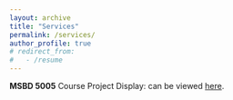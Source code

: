 ```yaml
---
layout: archive
title: "Services"
permalink: /services/
author_profile: true
# redirect_from:
#   - /resume
---
```


**MSBD 5005** Course Project Display: can be viewed [here]().
